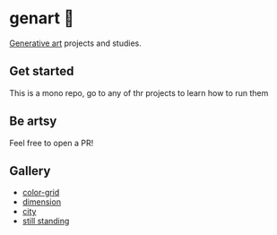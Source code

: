# genart :art:

[Generative art](https://en.wikipedia.org/wiki/Generative_art) projects and studies.


## Get started
This is a mono repo, go to any of thr projects to learn how to run them

## Be artsy
Feel free to open a PR!


## Gallery
- [color-grid](https://naughty-bhaskara-69858d.netlify.app/)
- [dimension](https://build-13a184b9-ad49-4ee9-9d28-88cd5761a812.gtsb.io/)
- [city](https://stupefied-wright-31dd6e.netlify.app/)
- [still standing](https://covidsualise-brasil.netlify.app)
